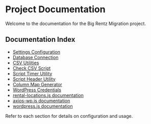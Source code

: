 # Project Documentation

Welcome to the documentation for the Big Rentz Migration project.

## Documentation Index
- [Settings Configuration](./settings.md)
- [Database Connection](./db.md)
- [CSV Utilities](./csv-utils.md)
- [Check CSV Script](./check-csv.md)
- [Script Timer Utility](./script-timer.md)
- [Script Header Utility](./script-header.md)
- [Column Map Generator](./column-map-generator.md)
- [WordPress Credentials](../README.md#how-to-get-your-wordpress-credentials)
- [rental-locations.js documentation](./rental-locations.md)
- [axios-wp.js documentation](./axios-wp.md)
- [wordpress.js documentation](./wordpress.md)

Refer to each section for details on configuration and usage.
